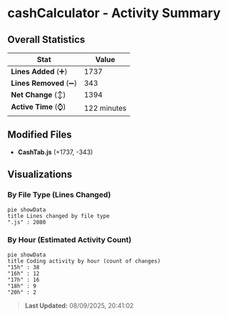# cashCalculator - Activity Summary 

## Overall Statistics

| Stat                   | Value                                                             |
| ---------------------- | ----------------------------------------------------------------- |
| **Lines Added** (➕)   | 1737                                          |
| **Lines Removed** (➖) | 343                                        |
| **Net Change** (↕)    | 1394                |
| **Active Time** (⌚)   | 122 minutes |


## Modified Files
- **CashTab.js** (+1737, -343)

## Visualizations

### By File Type (Lines Changed)

```mermaid
pie showData
title Lines changed by file type
".js" : 2080
```

### By Hour (Estimated Activity Count)

```mermaid
pie showData
title Coding activity by hour (count of changes)
"15h" : 38
"16h" : 12
"17h" : 16
"18h" : 9
"20h" : 2
```


> **Last Updated:** 08/09/2025, 20:41:02